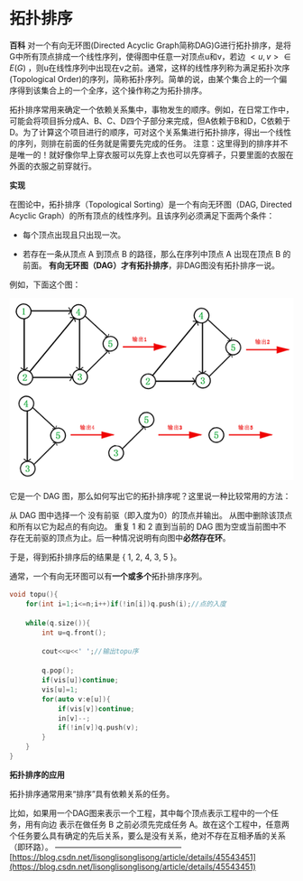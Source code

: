 

# 拓扑排序

**百科**
对一个有向无环图(Directed Acyclic Graph简称DAG)G进行拓扑排序，是将G中所有顶点排成一个线性序列，使得图中任意一对顶点u和v，若边 $<u,v>∈E(G)$ ，则u在线性序列中出现在v之前。通常，这样的线性序列称为满足拓扑次序(Topological Order)的序列，简称拓扑序列。简单的说，由某个集合上的一个偏序得到该集合上的一个全序，这个操作称之为拓扑排序。

拓扑排序常用来确定一个依赖关系集中，事物发生的顺序。例如，在日常工作中，可能会将项目拆分成A、B、C、D四个子部分来完成，但A依赖于B和D，C依赖于D。为了计算这个项目进行的顺序，可对这个关系集进行拓扑排序，得出一个线性的序列，则排在前面的任务就是需要先完成的任务。
注意：这里得到的排序并不是唯一的！就好像你早上穿衣服可以先穿上衣也可以先穿裤子，只要里面的衣服在外面的衣服之前穿就行。

**实现**

在图论中，拓扑排序（Topological Sorting）是一个有向无环图（DAG, Directed Acyclic Graph）的所有顶点的线性序列。且该序列必须满足下面两个条件：

- 每个顶点出现且只出现一次。

- 若存在一条从顶点 A 到顶点 B 的路径，那么在序列中顶点 A 出现在顶点 B 的前面。
**有向无环图（DAG）才有拓扑排序**，非DAG图没有拓扑排序一说。

例如，下面这个图：

![副本20150507001759702](拓扑排序+53a7ca1c-3e23-4e4d-9b41-1744d2ef3d62/副本20150507001759702)

它是一个 DAG 图，那么如何写出它的拓扑排序呢？这里说一种比较常用的方法：

从 DAG 图中选择一个 没有前驱（即入度为0）的顶点并输出。
从图中删除该顶点和所有以它为起点的有向边。
重复 1 和 2 直到当前的 DAG 图为空或当前图中不存在无前驱的顶点为止。后一种情况说明有向图中**必然存在环**。

于是，得到拓扑排序后的结果是 { 1, 2, 4, 3, 5 }。

通常，一个有向无环图可以有**一个或多个**拓扑排序序列。

```C++
void topu(){
	for(int i=1;i<=n;i++)if(!in[i])q.push(i);//点的入度
	
	while(q.size()){
		int u=q.front();
      
        cout<<u<<' ';//输出topu序
        
		q.pop();
		if(vis[u])continue;
		vis[u]=1;
		for(auto v:e[u]){
			if(vis[v])continue;
			in[v]--;
			if(!in[v])q.push(v);
		}
	}
}
```

**拓扑排序的应用**

拓扑排序通常用来“排序”具有依赖关系的任务。

比如，如果用一个DAG图来表示一个工程，其中每个顶点表示工程中的一个任务，用有向边 表示在做任务 B 之前必须先完成任务 A。故在这个工程中，任意两个任务要么具有确定的先后关系，要么是没有关系，绝对不存在互相矛盾的关系（即环路）。
————————————————
[https://blog.csdn.net/lisonglisonglisong/article/details/45543451](https://blog.csdn.net/lisonglisonglisong/article/details/45543451)

